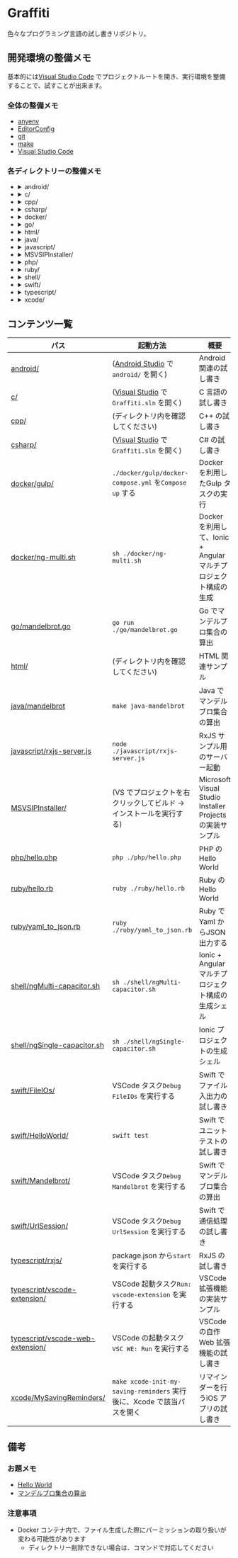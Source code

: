 # Graffiti
色々なプログラミング言語の試し書きリポジトリ。

## 開発環境の整備メモ
基本的には[Visual Studio Code] でプロジェクトルートを開き、実行環境を整備することで、試すことが出来ます。

### 全体の整備メモ
* [anyenv](https://github.com/anyenv/anyenv)
* [EditorConfig](https://editorconfig.org/)
* [git](https://git-scm.com/)
* [make](https://www.gnu.org/software/make/manual/make.html)
* [Visual Studio Code]

### 各ディレクトリーの整備メモ
* <details>
    <summary>android/</summary>

    1. (任意) [JetBrains Toolbox App](https://www.jetbrains.com/ja-jp/toolbox-app/) をインストールする
    2. [Android Studio] をインストールする
        * 手順1 を実行した場合は、そのツールからインストールする
  </details>
* <details>
    <summary>c/</summary>

    * Windows
        1. [Visual Studio] をインストールする
  </details>
* <details>
    <summary>cpp/</summary>

    * Docker
        1. VSCode タスク`C++: edit in docker` を実行する
    * macOS, WSL(Ubuntu)
        1. g++ をインストールする
        2. https://code.visualstudio.com/docs/languages/cpp に従ってセットアップする
    * Windows
        1. [Visual Studio] をインストールする
  </details>
* <details>
    <summary>csharp/</summary>

    * 全般
        1. [dotnet](https://dotnet.microsoft.com/ja-jp/) をインストールする
        2. https://code.visualstudio.com/docs/languages/csharp に従ってセットアップする
    * Windows
        1. [Visual Studio] をインストールする
  </details>
* <details>
    <summary>docker/</summary>

    1. [Docker](https://dotnet.microsoft.com/ja-jp/) をインストールする
    2. https://code.visualstudio.com/docs/containers/overview に従ってセットアップする
  </details>
* <details>
    <summary>go/</summary>

    * 全般
        1. (任意) [goenv](https://github.com/go-nv/goenv) をインストールする
        2. [Go 言語](https://go.dev/) をインストールする
            * バージョンは[.go-version](./go-version) を参照してください
        3. https://code.visualstudio.com/docs/languages/go に従ってセットアップする
    * Docker
        1. VSCode タスク`Go: edit in docker` を実行する
  </details>
* <details>
    <summary>html/</summary>

    WEB ブラウザをインストールする。
  </details>
* <details>
    <summary>java/</summary>

    1. (任意) [jenv](https://github.com/jenv/jenv) をインストールする
    2. [java](https://www.java.com/ja/) をインストールする
        * バージョンは[.java-version](./.java-version) を参照してください
        * (任意) jenv で入手したものを登録し、切り替える
    3. https://code.visualstudio.com/docs/languages/java に従ってセットアップする
  </details>
* <details>
    <summary>javascript/</summary>

    1. (任意) [nodenv] をインストールする
    2. [Node.js] をインストールする
        * バージョンは[.node-version](./.node-version) を参照してください
    3. `npm ci` を実行する
  </details>
* <details>
    <summary>MSVSIPInstaller/</summary>

    * Windows
        1. [Visual Studio] をインストールする
        2. [Microsoft Visual Studio Installer Projects 2022](https://marketplace.visualstudio.com/items?itemName=VisualStudioClient.MicrosoftVisualStudio2022InstallerProjects) をインストールする
  </details>
* <details>
    <summary>php/</summary>

    1. (任意) [phpenv](https://github.com/phpenv/phpenv) をインストールする
    2. [PHP](https://www.php.net/) をインストールする
        * バージョンは[.php-version](./.php-version) を参照してください
  </details>
* <details>
    <summary>ruby/</summary>

    * 全般
        1. (任意) [rbnv](https://github.com/rbenv/rbenv) をインストールする
        2. [Ruby](https://www.ruby-lang.org/ja/) をインストールする
            * バージョンは[.ruby-version](./.ruby-version) を参照してください
        3. https://code.visualstudio.com/docs/languages/ruby に従ってセットアップする
    * Docker
        1. VSCode タスク`Ruby: edit in docker` を実行する
  </details>
* <details>
    <summary>shell/</summary>

    shell を実行できる環境で試してください。
  </details>
* <details>
    <summary>swift/</summary>

    1. [Swift](https://www.swift.org/) をインストールする
        * バージョンは[.swift-version](./.swift-version) を参照してください
    2. https://marketplace.visualstudio.com/items?itemName=sswg.swift-lang に従ってセットアップする
  </details>
* <details>
    <summary>typescript/</summary>

    1. (任意) [nodenv] をインストールする
    2. [Node.js] をインストールする
        * バージョンは[.node-version](./.node-version) を参照してください
    3. `npm ci` を実行する
  </details>
* <details>
    <summary>xcode/</summary>

    * macOS
        1. [Xcode](https://developer.apple.com/documentation/xcode) をインストールする
  </details>



## コンテンツ一覧
パス | 起動方法 | 概要
--- | --- | ---
[android/](./android/) | ([Android Studio] で`android/` を開く) | Android 関連の試し書き
[c/](./c/) | ([Visual Studio] で`Graffiti.sln` を開く) | C 言語の試し書き
[cpp/](./cpp/) | (ディレクトリ内を確認してください) | C++ の試し書き
[csharp/](./csharp/) | ([Visual Studio] で`Graffiti.sln` を開く) | C# の試し書き
[docker/gulp/](./docker/gulp/) | `./docker/gulp/docker-compose.yml` を`Compose up` する | Docker を利用したGulp タスクの実行
[docker/ng-multi.sh](./docker/ng-multi.sh) | `sh ./docker/ng-multi.sh` | Docker を利用して、Ionic + Angular マルチプロジェクト構成の生成
[go/mandelbrot.go](./go/mandelbrot.go) | `go run ./go/mandelbrot.go` | Go でマンデルブロ集合の算出
[html/](./html/) | (ディレクトリ内を確認してください) | HTML 関連サンプル
[java/mandelbrot](./java/mandelbrot/) | `make java-mandelbrot` | Java でマンデルブロ集合の算出
[javascript/rxjs-server.js](./javascript/rxjs-server.js) | `node ./javascript/rxjs-server.js` | RxJS サンプル用のサーバー起動
[MSVSIPInstaller/](./MSVSIPInstaller/) | (VS でプロジェクトを右クリックしてビルド → インストールを実行する) | Microsoft Visual Studio Installer Projects の実装サンプル
[php/hello.php](./php/hello.php) | `php ./php/hello.php` | PHP のHello World
[ruby/hello.rb](./ruby/hello.rb) | `ruby ./ruby/hello.rb` | Ruby のHello World
[ruby/yaml_to_json.rb](./ruby/yaml_to_json.rb) | `ruby ./ruby/yaml_to_json.rb` | Ruby でYaml からJSON 出力する
[shell/ngMulti-capacitor.sh](./shell/ngMulti-capacitor.sh) | `sh ./shell/ngMulti-capacitor.sh` | Ionic + Angular マルチプロジェクト構成の生成シェル
[shell/ngSingle-capacitor.sh](./shell/ngSingle-capacitor.sh) | `sh ./shell/ngSingle-capacitor.sh` | Ionic プロジェクトの生成シェル
[swift/FileIOs/](./swift/FileIOs/) | VSCode タスク`Debug FileIOs` を実行する | Swift でファイル入出力の試し書き
[swift/HelloWorld/](./swift/HelloWorld/) | `swift test` | Swift でユニットテストの試し書き
[swift/Mandelbrot/](./swift/Mandelbrot/) | VSCode タスク`Debug Mandelbrot` を実行する | Swift でマンデルブロ集合の算出
[swift/UrlSession/](./swift/UrlSession/) | VSCode タスク`Debug UrlSession` を実行する | Swift で通信処理の試し書き
[typescript/rxjs/](./typescript/rxjs/) | package.json から`start` を実行する | RxJS の試し書き
[typescript/vscode-extension/](./typescript/vscode-extension/) | VSCode 起動タスク`Run: vscode-extension` を実行する | VSCode 拡張機能の実装サンプル
[typescript/vscode-web-extension/](./typescript/vscode-web-extension/) | VSCode の起動タスク`VSC WE: Run` を実行する | VSCode の自作Web 拡張機能の試し書き
[xcode/MySavingReminders/](./xcode/MySavingReminders/) | `make xcode-init-my-saving-reminders` 実行後に、Xcode で該当パスを開く | リマインダーを行うiOS アプリの試し書き



## 備考
### お題メモ
* [Hello World](./docs/hello_world.md)
* [マンデルブロ集合の算出](./docs/mandelbrot.md)

### 注意事項
* Docker コンテナ内で、ファイル生成した際にパーミッションの取り扱いが変わる可能性があります
    * ディレクトリー削除できない場合は、コマンドで対応してください



[Android Studio]: https://developer.android.com/studio
[Node.js]: https://nodejs.org/ja
[nodenv]: https://github.com/nodenv/nodenv
[Visual Studio]: https://visualstudio.microsoft.com/
[Visual Studio Code]: https://code.visualstudio.com/
